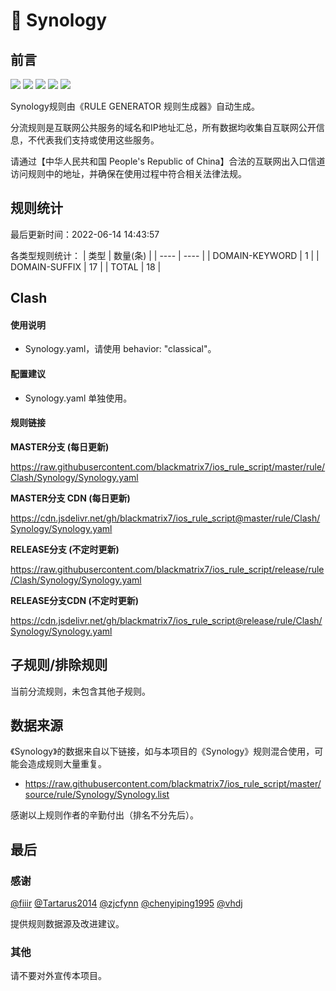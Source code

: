 # 🧸 Synology

## 前言

![](https://shields.io/badge/-移除重复规则-ff69b4) ![](https://shields.io/badge/-DOMAIN与DOMAIN--SUFFIX合并-green) ![](https://shields.io/badge/-DOMAIN--SUFFIX间合并-critical) ![](https://shields.io/badge/-DOMAIN--SUFFIX与DOMAIN--KEYWORD合并-blue) ![](https://shields.io/badge/-IP--CIDR(6)合并-blueviolet) 

Synology规则由《RULE GENERATOR 规则生成器》自动生成。

分流规则是互联网公共服务的域名和IP地址汇总，所有数据均收集自互联网公开信息，不代表我们支持或使用这些服务。

请通过【中华人民共和国 People's Republic of China】合法的互联网出入口信道访问规则中的地址，并确保在使用过程中符合相关法律法规。

## 规则统计

最后更新时间：2022-06-14 14:43:57

各类型规则统计：
| 类型 | 数量(条)  | 
| ---- | ----  |
| DOMAIN-KEYWORD | 1  | 
| DOMAIN-SUFFIX | 17  | 
| TOTAL | 18  | 


## Clash 

#### 使用说明
- Synology.yaml，请使用 behavior: "classical"。

#### 配置建议
- Synology.yaml 单独使用。

#### 规则链接
**MASTER分支 (每日更新)**

https://raw.githubusercontent.com/blackmatrix7/ios_rule_script/master/rule/Clash/Synology/Synology.yaml

**MASTER分支 CDN (每日更新)**

https://cdn.jsdelivr.net/gh/blackmatrix7/ios_rule_script@master/rule/Clash/Synology/Synology.yaml

**RELEASE分支 (不定时更新)**

https://raw.githubusercontent.com/blackmatrix7/ios_rule_script/release/rule/Clash/Synology/Synology.yaml

**RELEASE分支CDN (不定时更新)**

https://cdn.jsdelivr.net/gh/blackmatrix7/ios_rule_script@release/rule/Clash/Synology/Synology.yaml

## 子规则/排除规则


当前分流规则，未包含其他子规则。

## 数据来源

《Synology》的数据来自以下链接，如与本项目的《Synology》规则混合使用，可能会造成规则大量重复。

- https://raw.githubusercontent.com/blackmatrix7/ios_rule_script/master/source/rule/Synology/Synology.list


感谢以上规则作者的辛勤付出（排名不分先后）。

## 最后

### 感谢

[@fiiir](https://github.com/fiiir) [@Tartarus2014](https://github.com/Tartarus2014) [@zjcfynn](https://github.com/zjcfynn) [@chenyiping1995](https://github.com/chenyiping1995) [@vhdj](https://github.com/vhdj)

提供规则数据源及改进建议。

### 其他

请不要对外宣传本项目。